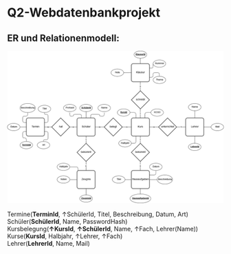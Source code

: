 # Q2-Webdatenbankprojekt

## ER und Relationenmodell:
![ERD-Diagramm](/Documentation/ERD.png)

Termine(**TerminId**, ↑SchülerId, Titel, Beschreibung, Datum, Art)  
Schüler(**SchülerId**, Name, PasswordHash)  
Kursbelegung(**↑KursId**, **↑SchülerId**, Name, ↑Fach, Lehrer(Name))  
Kurse(**KursId**, Halbjahr, ↑Lehrer, ↑Fach)  
Lehrer(**LehrerId**, Name, Mail)  
